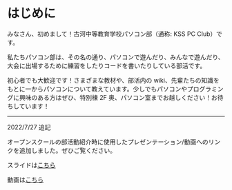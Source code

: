 # はじめに

みなさん、初めまして！古河中等教育学校パソコン部（通称: KSS PC Club）です。

私たちパソコン部は、その名の通り、パソコンで遊んだり、みんなで遊んだり、大会に出場するために練習をしたりコードを書いたりしている部活です。

初心者でも大歓迎です！さまざまな教材や、部活内の wiki、先輩たちの知識をもとに一からパソコンについて教えています。少しでもパソコンやプログラミングに興味のある方はぜひ、特別棟 2F 奥、パソコン室までお越しください！お待ちしています！

---

2022/7/27 追記

オープンスクールの部活動紹介時に使用したプレゼンテーション/動画へのリンクを追加しました。ぜひご覧ください。

スライドは[こちら](https://www.canva.com/design/DAFHlbigO8A/djlQqTZ6q4eEsBaoV-dTzQ/view?utm_content=DAFHlbigO8A&utm_campaign=designshare&utm_medium=link&utm_source=viewer)

動画は[こちら](https://s.kss-pc.club/openschool-movie)

